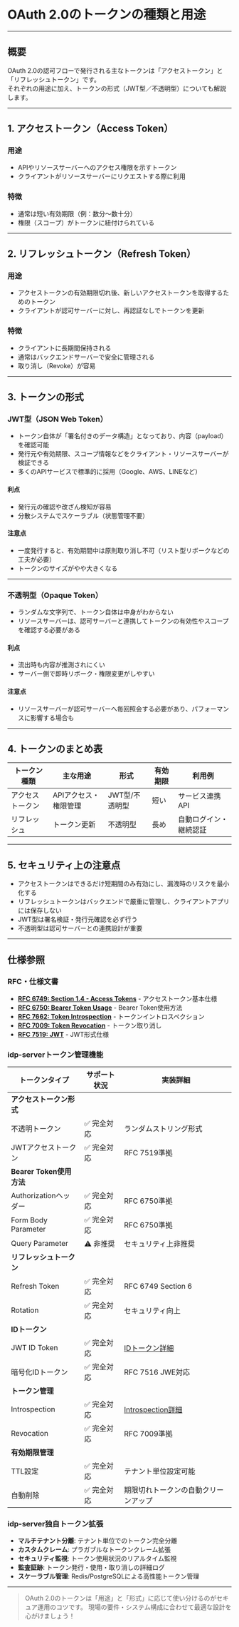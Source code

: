 # OAuth 2.0のトークンの種類と用途

---

## 概要

OAuth 2.0の認可フローで発行される主なトークンは「アクセストークン」と「リフレッシュトークン」です。  
それぞれの用途に加え、トークンの形式（JWT型／不透明型）についても解説します。

---

## 1. アクセストークン（Access Token）

### 用途
- APIやリソースサーバーへのアクセス権限を示すトークン
- クライアントがリソースサーバーにリクエストする際に利用

### 特徴
- 通常は短い有効期限（例：数分～数十分）
- 権限（スコープ）がトークンに紐付けられている

---

## 2. リフレッシュトークン（Refresh Token）

### 用途
- アクセストークンの有効期限切れ後、新しいアクセストークンを取得するためのトークン
- クライアントが認可サーバーに対し、再認証なしでトークンを更新

### 特徴
- クライアントに長期間保持される
- 通常はバックエンドサーバーで安全に管理される
- 取り消し（Revoke）が容易

---

## 3. トークンの形式

### JWT型（JSON Web Token）

- トークン自体が「署名付きのデータ構造」となっており、内容（payload）を確認可能
- 発行元や有効期限、スコープ情報などをクライアント・リソースサーバーが検証できる
- 多くのAPIサービスで標準的に採用（Google、AWS、LINEなど）

#### 利点
- 発行元の確認や改ざん検知が容易
- 分散システムでスケーラブル（状態管理不要）

#### 注意点
- 一度発行すると、有効期間中は原則取り消し不可（リスト型リボークなどの工夫が必要）
- トークンのサイズがやや大きくなる

---

### 不透明型（Opaque Token）

- ランダムな文字列で、トークン自体は中身がわからない
- リソースサーバーは、認可サーバーと連携してトークンの有効性やスコープを確認する必要がある

#### 利点
- 流出時も内容が推測されにくい
- サーバー側で即時リボーク・権限変更がしやすい

#### 注意点
- リソースサーバーが認可サーバーへ毎回照会する必要があり、パフォーマンスに影響する場合も

---

## 4. トークンのまとめ表

| トークン種類      | 主な用途                  | 形式         | 有効期限     | 利用例                  |
|------------------|--------------------------|--------------|--------------|------------------------|
| アクセストークン | APIアクセス・権限管理     | JWT型/不透明型 | 短い         | サービス連携API         |
| リフレッシュ     | トークン更新              | 不透明型      | 長め         | 自動ログイン・継続認証  |

---

## 5. セキュリティ上の注意点

- アクセストークンはできるだけ短期間のみ有効にし、漏洩時のリスクを最小化する
- リフレッシュトークンはバックエンドで厳重に管理し、クライアントアプリには保存しない
- JWT型は署名検証・発行元確認を必ず行う
- 不透明型は認可サーバーとの連携設計が重要

---

## 仕様参照

### RFC・仕様文書
- **[RFC 6749: Section 1.4 - Access Tokens](https://tools.ietf.org/html/rfc6749#section-1.4)** - アクセストークン基本仕様
- **[RFC 6750: Bearer Token Usage](https://tools.ietf.org/html/rfc6750)** - Bearer Token使用方法
- **[RFC 7662: Token Introspection](https://tools.ietf.org/html/rfc7662)** - トークンイントロスペクション
- **[RFC 7009: Token Revocation](https://tools.ietf.org/html/rfc7009)** - トークン取り消し
- **[RFC 7519: JWT](https://tools.ietf.org/html/rfc7519)** - JWT形式仕様

### idp-serverトークン管理機能

| トークンタイプ | サポート状況 | 実装詳細 |
|-------------|-------------|----------|
| **アクセストークン形式** | | |
| 不透明トークン | ✅ 完全対応 | ランダムストリング形式 |
| JWTアクセストークン | ✅ 完全対応 | RFC 7519準拠 |
| **Bearer Token使用方法** | | |
| Authorizationヘッダー | ✅ 完全対応 | RFC 6750準拠 |
| Form Body Parameter | ✅ 完全対応 | RFC 6750準拠 |
| Query Parameter | ⚠️ 非推奨 | セキュリティ上非推奨 |
| **リフレッシュトークン** | | |
| Refresh Token | ✅ 完全対応 | RFC 6749 Section 6 |
| Rotation | ✅ 完全対応 | セキュリティ向上 |
| **IDトークン** | | |
| JWT ID Token | ✅ 完全対応 | [IDトークン詳細](basic-13-id-token-jwt.md) |
| 暗号化IDトークン | ✅ 完全対応 | RFC 7516 JWE対応 |
| **トークン管理** | | |
| Introspection | ✅ 完全対応 | [Introspection詳細](../../content_04_protocols/protocol-03-introspection.md) |
| Revocation | ✅ 完全対応 | RFC 7009準拠 |
| **有効期限管理** | | |
| TTL設定 | ✅ 完全対応 | テナント単位設定可能 |
| 自動削除 | ✅ 完全対応 | 期限切れトークンの自動クリーンアップ |

### idp-server独自トークン拡張

- **マルチテナント分離**: テナント単位でのトークン完全分離
- **カスタムクレーム**: プラガブルなトークンクレーム拡張
- **セキュリティ監視**: トークン使用状況のリアルタイム監視
- **監査証跡**: トークン発行・使用・取り消しの詳細ログ
- **スケーラブル管理**: Redis/PostgreSQLによる高性能トークン管理

---

> OAuth 2.0のトークンは「用途」と「形式」に応じて使い分けるのがセキュア運用のコツです。
> 現場の要件・システム構成に合わせて最適な設計を心がけましょう！